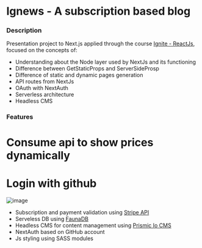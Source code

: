 # Ignews - A subscription based blog 
 
### Description

Presentation project to Next.js applied through the course [Ignite - ReactJs](https://www.rocketseat.com.br/ignite), focused on the concepts of:
                                                                         
- Understanding about the Node layer used by NextJs and its functioning                                                 
- Difference between GetStaticProps and ServerSideProsp
- Difference of static and dynamic pages generation
- API routes from NextJs
- OAuth with NextAuth
- Serverless architecture
- Headless CMS



 ### Features
 
 # Consume api to show prices dynamically
 # Login with github
 ![image](https://user-images.githubusercontent.com/68977600/167181487-b85fff29-6da9-4e31-afc4-1f211ca622fe.png)
 
                                                                         
- Subscription and payment validation using [Stripe API](https://stripe.com/en-mx?utm_campaign=BR_en_Search_Brand_Brand_EXA-15088005049&utm_medium=cpc&utm_source=google&ad_content=556495423089&utm_term=kwd-94834400&utm_matchtype=e&utm_adposition=&utm_device=c&gclid=Cj0KCQjwpImTBhCmARIsAKr58cwnuif7E30J07fSjXyjW_rtzqV4v4tCdwL7KZXbJ5n-LEvT7ns7K3saAlFyEALw_wcB)
- Serveless DB using [FaunaDB](https://fauna.com/) 
- Headless CMS for content management using [Prismic Io CMS](https://prismic.io/)                                                                   
- NextAuth based on GitHub account
- Js styling using SASS modules
 

 


